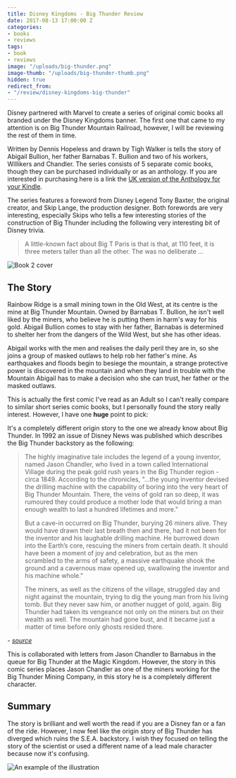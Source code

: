 ```yaml
---
title: Disney Kingdoms - Big Thunder Review
date: 2017-08-13 17:00:00 Z
categories:
- books
- reviews
tags:
- book
- reviews
image: "/uploads/big-thunder.png"
image-thumb: "/uploads/big-thunder-thumb.png"
hidden: true
redirect_from:
- "/review/disney-kingdoms-big-thunder"
---
```


Disney partnered with Marvel to create a series of original comic books all branded under the Disney Kingdoms banner. The first one that came to my attention is on Big Thunder Mountain Railroad, however, I will be reviewing the rest of them in time. 

Written by Dennis Hopeless and drawn by Tigh Walker is tells the story of Abigail Bullion, her father Barnabas T. Bullion and two of his workers, Willikers and Chandler. The series consists of 5 separate comic books, though they can be purchased individually or as an anthology. If you are interested in purchasing here is a link the [UK version of the Anthology for your Kindle](http://amzn.to/2hVaeE5).

The series features a foreword from Disney Legend Tony Baxter, the original creator, and Skip Lange, the production designer. Both forewords are very interesting, especially Skips who tells a few interesting stories of the construction of Big Thunder including the following very interesting bit of Disney trivia.

> A little-known fact about Big T Paris is that is that, at 110 feet, it is three meters taller than all the other. The was no deliberate ...

![Book 2 cover](/uploads/IMG_0290.jpg)

## The Story

Rainbow Ridge is a small mining town in the Old West, at its centre is the mine at Big Thunder Mountain. Owned by Barnabas T. Bullion, he isn't well liked by the miners, who believe he is putting them in harm's way for his gold. Abigail Bullion comes to stay with her father, Barnabas is determined to shelter her from the dangers of the Wild West, but she has other ideas.

Abigail works with the men and realises the daily peril they are in, so she joins a group of masked outlaws to help rob her father's mine. As earthquakes and floods begin to besiege the mountain, a strange protective power is discovered in the mountain and when they land in trouble with the Mountain Abigail has to make a decision who she can trust, her father or the masked outlaws.

This is actually the first comic I've read as an Adult so I can't really compare to similar short series comic books, but I personally found the story really interest. However, I have one **huge** point to pick:

It's a completely different origin story to the one we already know about Big Thunder. In 1992 an issue of Disney News was published which describes the Big Thunder backstory as the following:

> The highly imaginative tale includes the legend of a young inventor, named Jason Chandler, who lived in a town called International Village during the peak gold rush years in the Big Thunder region - circa 1849. According to the chronicles, "...the young inventor devised the drilling machine with the capability of boring into the very heart of Big Thunder Mountain. There, the veins of gold ran so deep, it was rumoured they could produce a mother lode that would bring a man enough wealth to last a hundred lifetimes and more."
>
> But a cave-in occurred on Big Thunder, burying 26 miners alive. They would have drawn their last breath then and there, had it not been for the inventor and his laughable drilling machine. He burrowed down into the Earth’s core, rescuing the miners from certain death. It should have been a moment of joy and celebration, but as the men scrambled to the arms of safety, a massive earthquake shook the ground and a cavernous maw opened up, swallowing the inventor and his machine whole."
>
> The miners, as well as the citizens of the village, struggled day and night against the mountain, trying to dig the young man from his living tomb. But they never saw him, or another nugget of gold, again. Big Thunder had taken its vengeance not only on the miners but on their wealth as well. The mountain had gone bust, and it became just a matter of time before only ghosts resided there.

*- [source](http://disney.wikia.com/wiki/Jason_Chandler)*

This is collaborated with letters from Jason Chandler to Barnabus in the queue for Big Thunder at the Magic Kingdom. However, the story in this comic series places Jason Chandler as one of the miners working for the Big Thunder Mining Company, in this story he is a completely different character.

## Summary

The story is brilliant and well worth the read if you are a Disney fan or a fan of the ride. However, I now feel like the origin story of Big Thunder has diverged which ruins the S.E.A. backstory. I wish they focused on telling the story of the scientist or used a different name of a lead male character because now it's confusing.

![An example of the illustration](/uploads/IMG_0291.png)